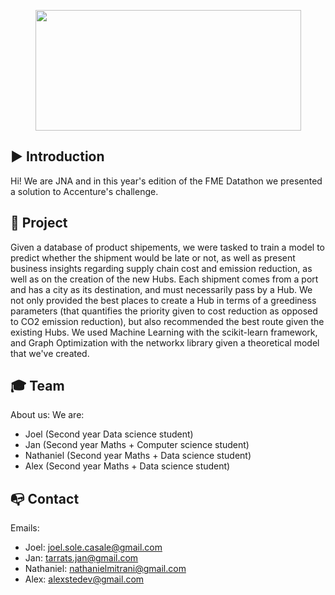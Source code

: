 <p align="center">
  <img width="425" height="193" src="https://raw.githubusercontent.com/JNADatathon2022/.github/62f4801ee6afba27cf545bc9109f75007d484963/profile/assets/logo_project.png">
</p>

## ▶️ Introduction
Hi! We are JNA and in this year's edition of the FME Datathon we presented a solution to Accenture's challenge. 

## 🧭 Project
Given a database of product shipements, we were tasked to train a model to predict whether the shipment would be late or not, as well as present business insights regarding supply chain cost and emission reduction, as well as on the creation of the new Hubs. Each shipment comes from a port and has a city as its destination, and must necessarily pass by a Hub. We not only provided the best places to create a Hub in terms of a greediness parameters (that quantifies the priority given to cost reduction as opposed to CO2 emission reduction), but also recommended the best route given the existing Hubs. 
We used Machine Learning with the scikit-learn framework, and Graph Optimization with the networkx library given a theoretical model that we've created.

## 🎓 Team

About us:
We are:
- Joel (Second year Data science student)
- Jan (Second year Maths + Computer science student)
- Nathaniel (Second year Maths + Data science student)
- Alex (Second year Maths + Data science student)

## 📭 Contact

Emails:
- Joel: joel.sole.casale@gmail.com
- Jan: tarrats.jan@gmail.com
- Nathaniel: nathanielmitrani@gmail.com
- Alex: alexstedev@gmail.com
